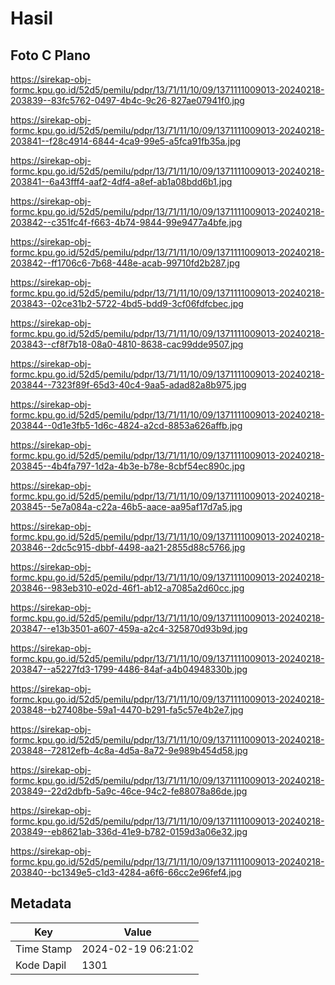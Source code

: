 # Hasil

## Foto C Plano

https://sirekap-obj-formc.kpu.go.id/52d5/pemilu/pdpr/13/71/11/10/09/1371111009013-20240218-203839--83fc5762-0497-4b4c-9c26-827ae07941f0.jpg

https://sirekap-obj-formc.kpu.go.id/52d5/pemilu/pdpr/13/71/11/10/09/1371111009013-20240218-203841--f28c4914-6844-4ca9-99e5-a5fca91fb35a.jpg

https://sirekap-obj-formc.kpu.go.id/52d5/pemilu/pdpr/13/71/11/10/09/1371111009013-20240218-203841--6a43fff4-aaf2-4df4-a8ef-ab1a08bdd6b1.jpg

https://sirekap-obj-formc.kpu.go.id/52d5/pemilu/pdpr/13/71/11/10/09/1371111009013-20240218-203842--c351fc4f-f663-4b74-9844-99e9477a4bfe.jpg

https://sirekap-obj-formc.kpu.go.id/52d5/pemilu/pdpr/13/71/11/10/09/1371111009013-20240218-203842--ff1706c6-7b68-448e-acab-99710fd2b287.jpg

https://sirekap-obj-formc.kpu.go.id/52d5/pemilu/pdpr/13/71/11/10/09/1371111009013-20240218-203843--02ce31b2-5722-4bd5-bdd9-3cf06fdfcbec.jpg

https://sirekap-obj-formc.kpu.go.id/52d5/pemilu/pdpr/13/71/11/10/09/1371111009013-20240218-203843--cf8f7b18-08a0-4810-8638-cac99dde9507.jpg

https://sirekap-obj-formc.kpu.go.id/52d5/pemilu/pdpr/13/71/11/10/09/1371111009013-20240218-203844--7323f89f-65d3-40c4-9aa5-adad82a8b975.jpg

https://sirekap-obj-formc.kpu.go.id/52d5/pemilu/pdpr/13/71/11/10/09/1371111009013-20240218-203844--0d1e3fb5-1d6c-4824-a2cd-8853a626affb.jpg

https://sirekap-obj-formc.kpu.go.id/52d5/pemilu/pdpr/13/71/11/10/09/1371111009013-20240218-203845--4b4fa797-1d2a-4b3e-b78e-8cbf54ec890c.jpg

https://sirekap-obj-formc.kpu.go.id/52d5/pemilu/pdpr/13/71/11/10/09/1371111009013-20240218-203845--5e7a084a-c22a-46b5-aace-aa95af17d7a5.jpg

https://sirekap-obj-formc.kpu.go.id/52d5/pemilu/pdpr/13/71/11/10/09/1371111009013-20240218-203846--2dc5c915-dbbf-4498-aa21-2855d88c5766.jpg

https://sirekap-obj-formc.kpu.go.id/52d5/pemilu/pdpr/13/71/11/10/09/1371111009013-20240218-203846--983eb310-e02d-46f1-ab12-a7085a2d60cc.jpg

https://sirekap-obj-formc.kpu.go.id/52d5/pemilu/pdpr/13/71/11/10/09/1371111009013-20240218-203847--e13b3501-a607-459a-a2c4-325870d93b9d.jpg

https://sirekap-obj-formc.kpu.go.id/52d5/pemilu/pdpr/13/71/11/10/09/1371111009013-20240218-203847--a5227fd3-1799-4486-84af-a4b04948330b.jpg

https://sirekap-obj-formc.kpu.go.id/52d5/pemilu/pdpr/13/71/11/10/09/1371111009013-20240218-203848--b27408be-59a1-4470-b291-fa5c57e4b2e7.jpg

https://sirekap-obj-formc.kpu.go.id/52d5/pemilu/pdpr/13/71/11/10/09/1371111009013-20240218-203848--72812efb-4c8a-4d5a-8a72-9e989b454d58.jpg

https://sirekap-obj-formc.kpu.go.id/52d5/pemilu/pdpr/13/71/11/10/09/1371111009013-20240218-203849--22d2dbfb-5a9c-46ce-94c2-fe88078a86de.jpg

https://sirekap-obj-formc.kpu.go.id/52d5/pemilu/pdpr/13/71/11/10/09/1371111009013-20240218-203849--eb8621ab-336d-41e9-b782-0159d3a06e32.jpg

https://sirekap-obj-formc.kpu.go.id/52d5/pemilu/pdpr/13/71/11/10/09/1371111009013-20240218-203840--bc1349e5-c1d3-4284-a6f6-66cc2e96fef4.jpg


## Metadata

| Key        | Value               |
| ---------- | ------------------- |
| Time Stamp | 2024-02-19 06:21:02 |
| Kode Dapil | 1301                |



